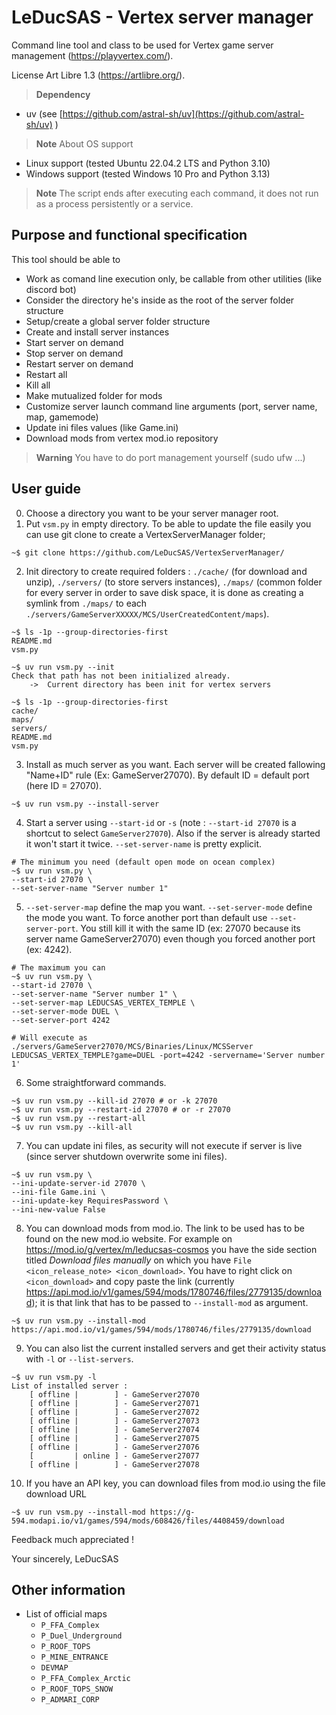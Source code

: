 # LeDucSAS - Vertex server manager
Command line tool and class to be used for Vertex game server management (https://playvertex.com/).

License Art Libre 1.3 (https://artlibre.org/).

> **Dependency**
- uv (see [https://github.com/astral-sh/uv](https://github.com/astral-sh/uv) )

> **Note**
> About OS support
* Linux support (tested Ubuntu 22.04.2 LTS and Python 3.10)
* Windows support (tested Windows 10 Pro and Python 3.13)

> **Note**
> The script ends after executing each command, it does not run as a process persistently or a service.


## Purpose and functional specification
This tool should be able to
- Work as comand line execution only, be callable from other utilities (like discord bot)
- Consider the directory he's inside as the root of the server folder structure
- Setup/create a global server folder structure
- Create and install server instances
- Start server on demand
- Stop server on demand
- Restart server on demand
- Restart all
- Kill all
- Make mutualized folder for mods
- Customize server launch command line arguments (port, server name, map, gamemode)
- Update ini files values (like Game.ini)
- Download mods from vertex mod.io repository

> **Warning**
> You have to do port management yourself (sudo ufw ...)



## User guide

0. Choose a directory you want to be your server manager root.
1. Put `vsm.py` in empty directory. To be able to update the file easily you can use git clone to create a VertexServerManager folder;
```console
~$ git clone https://github.com/LeDucSAS/VertexServerManager/
```
2. Init directory to create required folders : `./cache/` (for download and unzip), `./servers/` (to store servers instances), `./maps/` (common folder for every server in order to save disk space, it is done as creating a symlink from `./maps/` to each `./servers/GameServerXXXXX/MCS/UserCreatedContent/maps`).
```console
~$ ls -1p --group-directories-first
README.md
vsm.py

~$ uv run vsm.py --init
Check that path has not been initialized already.
    ->  Current directory has been init for vertex servers

~$ ls -1p --group-directories-first
cache/
maps/
servers/
README.md
vsm.py
```
3. Install as much server as you want. Each server will be created fallowing "Name+ID" rule (Ex: GameServer27070). By default ID = default port (here ID = 27070). 
```console
~$ uv run vsm.py --install-server
```
4. Start a server using `--start-id` or `-s` (note : `--start-id 27070` is a shortcut to select `GameServer27070`). Also if the server is already started it won't start it twice. `--set-server-name` is pretty explicit. 
```console
# The minimum you need (default open mode on ocean complex)
~$ uv run vsm.py \
--start-id 27070 \
--set-server-name "Server number 1" 
```
5. `--set-server-map` define the map you want. `--set-server-mode` define the mode you want. To force another port than default use `--set-server-port`. You still kill it with the same ID (ex: 27070 because its server name GameServer27070) even though you forced another port (ex: 4242). 
```console
# The maximum you can
~$ uv run vsm.py \
--start-id 27070 \
--set-server-name "Server number 1" \
--set-server-map LEDUCSAS_VERTEX_TEMPLE \
--set-server-mode DUEL \
--set-server-port 4242

# Will execute as
./servers/GameServer27070/MCS/Binaries/Linux/MCSServer LEDUCSAS_VERTEX_TEMPLE?game=DUEL -port=4242 -servername='Server number 1'
```
6. Some straightforward commands.
```console
~$ uv run vsm.py --kill-id 27070 # or -k 27070
~$ uv run vsm.py --restart-id 27070 # or -r 27070
~$ uv run vsm.py --restart-all
~$ uv run vsm.py --kill-all
```
7. You can update ini files, as security will not execute if server is live (since server shutdown overwrite some ini files).
```console
~$ uv run vsm.py \
--ini-update-server-id 27070 \
--ini-file Game.ini \
--ini-update-key RequiresPassword \
--ini-new-value False
```
8. You can download mods from mod.io. The link to be used has to be found on the new mod.io website. For example on https://mod.io/g/vertex/m/leducsas-cosmos you have the side section titled _Download files manually_ on which you have `File <icon_release_note> <icon_download>`. You have to right click on `<icon_download>` and copy paste the link (currently https://api.mod.io/v1/games/594/mods/1780746/files/2779135/download); it is that link that has to be passed to `--install-mod` as argument.
```console
~$ uv run vsm.py --install-mod https://api.mod.io/v1/games/594/mods/1780746/files/2779135/download
```

9. You can also list the current installed servers and get their activity status with `-l` or `--list-servers`.
```console
~$ uv run vsm.py -l
List of installed server :
    [ offline |        ] - GameServer27070
    [ offline |        ] - GameServer27071
    [ offline |        ] - GameServer27072
    [ offline |        ] - GameServer27073
    [ offline |        ] - GameServer27074
    [ offline |        ] - GameServer27075
    [ offline |        ] - GameServer27076
    [         | online ] - GameServer27077
    [ offline |        ] - GameServer27078
```

10. If you have an API key, you can download files from mod.io using the file download URL
```console
~$ uv run vsm.py --install-mod https://g-594.modapi.io/v1/games/594/mods/608426/files/4408459/download
```

Feedback much appreciated !

Your sincerely,
LeDucSAS

## Other information
* List of official maps
  * `P_FFA_Complex`
  * `P_Duel_Underground`
  * `P_ROOF_TOPS`
  * `P_MINE_ENTRANCE`
  * `DEVMAP`
  * `P_FFA_Complex_Arctic`
  * `P_ROOF_TOPS_SNOW`
  * `P_ADMARI_CORP`

